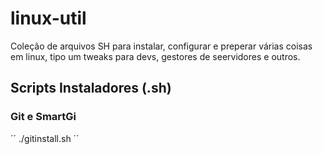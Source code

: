 # linux-util

Coleção de arquivos SH para instalar, configurar e preperar várias coisas em linux, tipo um tweaks para devs, gestores de seervidores e outros.

## Scripts Instaladores (.sh)

### Git e SmartGi

´´
./gitinstall.sh
´´

